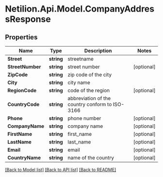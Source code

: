 # Netilion.Api.Model.CompanyAddressResponse
## Properties

Name | Type | Description | Notes
------------ | ------------- | ------------- | -------------
**Street** | **string** | streetname | 
**StreetNumber** | **string** | street number | [optional] 
**ZipCode** | **string** | zip code of the city | 
**City** | **string** | city name | 
**RegionCode** | **string** | code of the region | [optional] 
**CountryCode** | **string** | abbreviation of the country conform to ISO-3166 | 
**Phone** | **string** | phone number | [optional] 
**CompanyName** | **string** | company name | [optional] 
**FirstName** | **string** | first_name | [optional] 
**LastName** | **string** | last_name | [optional] 
**Email** | **string** | email | [optional] 
**CountryName** | **string** | name of the country | [optional] 

[[Back to Model list]](../README.md#documentation-for-models) [[Back to API list]](../README.md#documentation-for-api-endpoints) [[Back to README]](../README.md)

